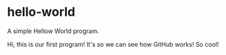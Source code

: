 # hello-world
A simple Hellow World program.

Hi, this is our first program!
It's so  we can see how GitHub works!
So cool!
